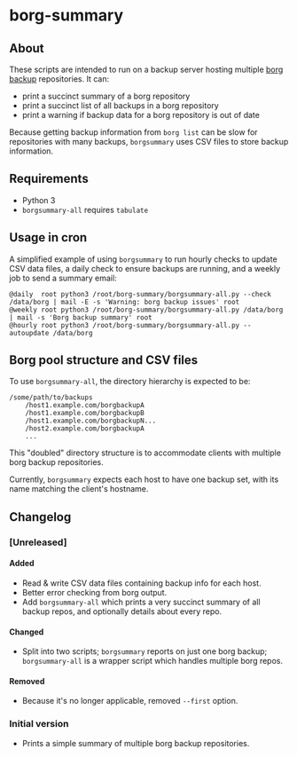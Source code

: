 # borg-summary

## About

These scripts are intended to run on a backup server hosting multiple [borg backup](http://borgbackup.readthedocs.io/en/stable/index.html) repositories. It can:

* print a succinct summary of a borg repository
* print a succinct list of all backups in a borg repository
* print a warning if backup data for a borg repository is out of date

Because getting backup information from `borg list` can be slow for repositories with many backups, `borgsummary` uses CSV files to store backup information.


## Requirements

* Python 3
* `borgsummary-all` requires `tabulate`


## Usage in cron

A simplified example of using `borgsummary` to run hourly checks to update CSV data files, a daily check to ensure backups are running, and a weekly job to send a summary email:

```
@daily  root python3 /root/borg-summary/borgsummary-all.py --check /data/borg | mail -E -s 'Warning: borg backup issues' root
@weekly root python3 /root/borg-summary/borgsummary-all.py /data/borg | mail -s 'Borg backup summary' root
@hourly root python3 /root/borg-summary/borgsummary-all.py --autoupdate /data/borg
```


## Borg pool structure and CSV files

To use `borgsummary-all`, the directory hierarchy is expected to be:

```
/some/path/to/backups
    /host1.example.com/borgbackupA
    /host1.example.com/borgbackupB
    /host1.example.com/borgbackupN...
    /host2.example.com/borgbackupA
    ...
```

This "doubled" directory structure is to accommodate clients with multiple borg backup repositories.

Currently, `borgsummary` expects each host to have one backup set, with its name matching the client's hostname.



## Changelog

### [Unreleased]

#### Added

* Read & write CSV data files containing backup info for each host.
* Better error checking from borg output.
* Add `borgsummary-all` which prints a very succinct summary of all backup repos, and optionally details about every repo.

#### Changed

* Split into two scripts; `borgsummary` reports on just one borg backup; `borgsummary-all` is a wrapper script which handles multiple borg repos.

#### Removed

* Because it's no longer applicable, removed `--first` option.

### Initial version

* Prints a simple summary of multiple borg backup repositories.
